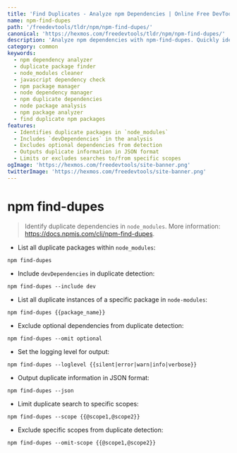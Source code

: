 ```yaml
---
title: 'Find Duplicates - Analyze npm Dependencies | Online Free DevTools by Hexmos'
name: npm-find-dupes
path: '/freedevtools/tldr/npm/npm-find-dupes/'
canonical: 'https://hexmos.com/freedevtools/tldr/npm/npm-find-dupes/'
description: 'Analyze npm dependencies with npm-find-dupes. Quickly identify duplicate packages in your node_modules folder and optimize your project. Free online tool, no registration required.'
category: common
keywords:
  - npm dependency analyzer
  - duplicate package finder
  - node_modules cleaner
  - javascript dependency check
  - npm package manager
  - node dependency manager
  - npm duplicate dependencies
  - node package analysis
  - npm package analyzer
  - find duplicate npm packages
features:
  - Identifies duplicate packages in `node_modules`
  - Includes `devDependencies` in the analysis
  - Excludes optional dependencies from detection
  - Outputs duplicate information in JSON format
  - Limits or excludes searches to/from specific scopes
ogImage: 'https://hexmos.com/freedevtools/site-banner.png'
twitterImage: 'https://hexmos.com/freedevtools/site-banner.png'
---
```


# npm find-dupes

> Identify duplicate dependencies in `node_modules`.
> More information: <https://docs.npmjs.com/cli/npm-find-dupes>.

- List all duplicate packages within `node_modules`:

`npm find-dupes`

- Include `devDependencies` in duplicate detection:

`npm find-dupes --include dev`

- List all duplicate instances of a specific package in `node-modules`:

`npm find-dupes {{package_name}}`

- Exclude optional dependencies from duplicate detection:

`npm find-dupes --omit optional`

- Set the logging level for output:

`npm find-dupes --loglevel {{silent|error|warn|info|verbose}}`

- Output duplicate information in JSON format:

`npm find-dupes --json`

- Limit duplicate search to specific scopes:

`npm find-dupes --scope {{@scope1,@scope2}}`

- Exclude specific scopes from duplicate detection:

`npm find-dupes --omit-scope {{@scope1,@scope2}}`
